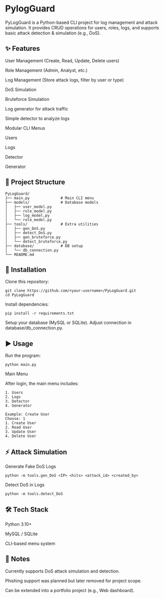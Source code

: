 # PylogGuard

PyLogGuard is a Python-based CLI project for log management and attack simulation.
It provides CRUD operations for users, roles, logs, and supports basic attack detection & simulation (e.g., DoS).

## ✨ Features

User Management (Create, Read, Update, Delete users)

Role Management (Admin, Analyst, etc.)

Log Management (Store attack logs, filter by user or type)

DoS Simulation

Bruteforce Simulation

Log generator for attack traffic

Simple detector to analyze logs

Modular CLI Menus

Users

Logs

Detector

Generator

## 📂 Project Structure  

```plaintext
PyLogGuard/
├── main.py              # Main CLI menu
├── models/              # Database models
│   ├── user_model.py
│   ├── role_model.py
│   ├── log_model.py
│   └── role_model.py
├── tools/               # Extra utilities
│   ├── gen_DoS.py
│   ├── detect_DoS.py
│   ├── gen_bruteforce.py
│   └── detect_bruteforce.py
├── database/            # DB setup
│   └── db_connection.py
└── README.md
```

## 🚀 Installation

Clone this repository:
```
git clone https://github.com/<your-username>/PyLogGuard.git
cd PyLogGuard
```

Install dependencies:
```
pip install -r requirements.txt
```

Setup your database (MySQL or SQLite).
Adjust connection in database/db_connection.py.

## ▶️ Usage

Run the program:
```
python main.py
```
Main Menu

After login, the main menu includes:
```
1. Users
2. Logs
3. Detector
4. Generator
```
```
Example: Create User
Choose: 1
1. Create User
2. Read User
3. Update User
4. Delete User
```
## ⚡ Attack Simulation
Generate Fake DoS Logs
```
python -m tools.gen_DoS <IP> <hits> <attack_id> <created_by>
```
Detect DoS in Logs
```
python -m tools.detect_DoS
```

## 🛠️ Tech Stack

Python 3.10+

MySQL / SQLite

CLI-based menu system

## 📌 Notes

Currently supports DoS attack simulation and detection.

Phishing support was planned but later removed for project scope.

Can be extended into a portfolio project (e.g., Web dashboard).
